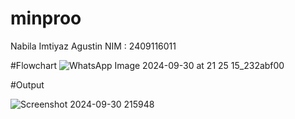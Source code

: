 # minproo
Nabila Imtiyaz Agustin
NIM : 2409116011


#Flowchart
![WhatsApp Image 2024-09-30 at 21 25 15_232abf00](https://github.com/user-attachments/assets/cd5c9079-5c49-4c25-a211-5809160c7126)

#Output

![Screenshot 2024-09-30 215948](https://github.com/user-attachments/assets/69b512ad-bed9-4a75-bcb8-19902e001637)
